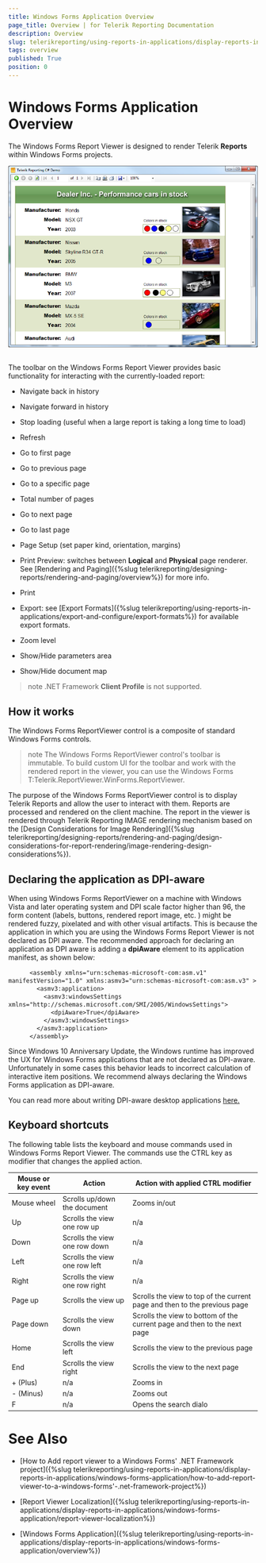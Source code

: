 ```yaml
---
title: Windows Forms Application Overview
page_title: Overview | for Telerik Reporting Documentation
description: Overview
slug: telerikreporting/using-reports-in-applications/display-reports-in-applications/windows-forms-application/overview
tags: overview
published: True
position: 0
---
```


# Windows Forms Application Overview



The Windows Forms Report Viewer is designed to render Telerik __Reports__ within Windows Forms projects.
        
  ![](images/WinFormsViewer.png)

## 

The toolbar on the Windows Forms Report Viewer provides basic functionality for interacting with the currently-loaded report:

* Navigate back in history

* Navigate forward in history

* Stop loading (useful when a large report is taking a long time to load)
            

* Refresh

* Go to first page

* Go to previous page

* Go to a specific page

* Total number of pages

* Go to next page

* Go to last page

* Page Setup (set paper kind, orientation, margins)

* Print Preview: switches between __Logical__ and __Physical__ page renderer. See [Rendering and Paging]({%slug telerikreporting/designing-reports/rendering-and-paging/overview%}) for more info.
            

* Print

* Export: see [Export Formats]({%slug telerikreporting/using-reports-in-applications/export-and-configure/export-formats%}) for available export formats.
            

* Zoom level

* Show/Hide parameters area

* Show/Hide document map

>note .NET Framework  __Client Profile__  is not supported.          


## How it works

The Windows Forms ReportViewer control is a composite of standard Windows Forms controls.
        

>note The Windows Forms ReportViewer control's toolbar is immutable. To build custom UI for the toolbar and work with the rendered report in the viewer,            you can use the Windows Forms T:Telerik.ReportViewer.WinForms.ReportViewer.          


The purpose of the Windows Forms ReportViewer control is to display Telerik Reports and allow the user to interact with them.
          Reports are processed and rendered on the client machine. The report in the viewer is rendered through Telerik Reporting IMAGE rendering mechanism based on the
          [Design Considerations for Image Rendering]({%slug telerikreporting/designing-reports/rendering-and-paging/design-considerations-for-report-rendering/image-rendering-design-considerations%}).
        

## Declaring the application as DPI-aware

When using Windows Forms ReportViewer on a machine with Windows Vista and later operating system and DPI scale factor higher than 96, the form content
          (labels, buttons, rendered report image, etc. ) might be rendered fuzzy, pixelated and with other visual artifacts.
          This is because the application in which you are using the Windows Forms Report Viewer is not declared as DPI aware. The recommended approach for declaring an application
          as DPI aware is adding a __dpiAware__ element to its application manifest, as shown below:
        

	
          <assembly xmlns="urn:schemas-microsoft-com:asm.v1" manifestVersion="1.0" xmlns:asmv3="urn:schemas-microsoft-com:asm.v3" >
            <asmv3:application>
              <asmv3:windowsSettings xmlns="http://schemas.microsoft.com/SMI/2005/WindowsSettings">
                <dpiAware>True</dpiAware>
              </asmv3:windowsSettings>
            </asmv3:application>
          </assembly>
          



Since Windows 10 Anniversary Update, the Windows runtime has improved the UX for Windows Forms applications that are not declared as DPI-aware. Unfortunately in some cases this behavior leads to incorrect calculation of interactive item positions. We recommend always declaring the Windows Forms application as DPI-aware.
        

You can read more about writing DPI-aware desktop applications
          [
              here.
            ](
              https://msdn.microsoft.com/en-us/library/windows/desktop/dn469266(v=vs.85).aspx
            )

## Keyboard shortcuts

The following table lists the keyboard and mouse commands used in Windows Forms Report Viewer. The commands use the CTRL key as modifier that changes the applied action.
        


| Mouse or key event | Action | Action with applied CTRL modifier |
| ------ | ------ | ------ |
|Mouse wheel|Scrolls up/down the document|Zooms in/out|
|Up|Scrolls the view one row up|n/a|
|Down|Scrolls the view one row down|n/a|
|Left|Scrolls the view one row left|n/a|
|Right|Scrolls the view one row right|n/a|
|Page up|Scrolls the view up|Scrolls the view to top of the current page and then to the previous page|
|Page down|Scrolls the view down|Scrolls the view to bottom of the current page and then to the next page|
|Home|Scrolls the view left|Scrolls the view to the previous page|
|End|Scrolls the view right|Scrolls the view to the next page|
|+ (Plus)|n/a|Zooms in|
|- (Minus)|n/a|Zooms out|
|F|n/a|Opens the search dialo|




# See Also

 * [How to Add report viewer to a Windows Forms' .NET Framework project]({%slug telerikreporting/using-reports-in-applications/display-reports-in-applications/windows-forms-application/how-to-add-report-viewer-to-a-windows-forms'-.net-framework-project%})

 * [Report Viewer Localization]({%slug telerikreporting/using-reports-in-applications/display-reports-in-applications/windows-forms-application/report-viewer-localization%})

 * [Windows Forms Application]({%slug telerikreporting/using-reports-in-applications/display-reports-in-applications/windows-forms-application/overview%})
